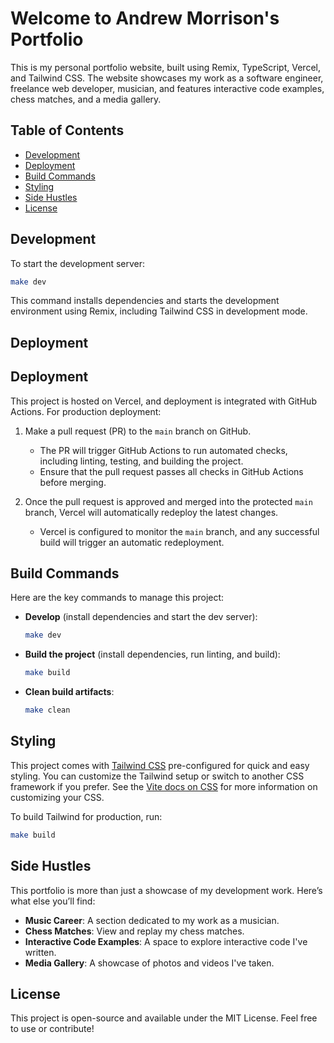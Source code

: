 
# Welcome to Andrew Morrison's Portfolio

This is my personal portfolio website, built using Remix, TypeScript, Vercel, and Tailwind CSS. The website showcases my work as a software engineer, freelance web developer, musician, and features interactive code examples, chess matches, and a media gallery.

## Table of Contents
- [Development](#development)
- [Deployment](#deployment)
- [Build Commands](#build-commands)
- [Styling](#styling)
- [Side Hustles](#side-hustles)
- [License](#license)

## Development

To start the development server:

```bash
make dev
```

This command installs dependencies and starts the development environment using Remix, including Tailwind CSS in development mode.

## Deployment

## Deployment

This project is hosted on Vercel, and deployment is integrated with GitHub Actions. For production deployment:

1. Make a pull request (PR) to the `main` branch on GitHub.
   
   - The PR will trigger GitHub Actions to run automated checks, including linting, testing, and building the project.
   - Ensure that the pull request passes all checks in GitHub Actions before merging.

2. Once the pull request is approved and merged into the protected `main` branch, Vercel will automatically redeploy the latest changes.

   - Vercel is configured to monitor the `main` branch, and any successful build will trigger an automatic redeployment.


## Build Commands

Here are the key commands to manage this project:

- **Develop** (install dependencies and start the dev server):
  ```bash
  make dev
  ```

- **Build the project** (install dependencies, run linting, and build):
  ```bash
  make build
  ```

- **Clean build artifacts**:
  ```bash
  make clean
  ```

## Styling

This project comes with [Tailwind CSS](https://tailwindcss.com/) pre-configured for quick and easy styling. You can customize the Tailwind setup or switch to another CSS framework if you prefer. See the [Vite docs on CSS](https://vitejs.dev/guide/features.html#css) for more information on customizing your CSS.

To build Tailwind for production, run:

```bash
make build
```

## Side Hustles

This portfolio is more than just a showcase of my development work. Here’s what else you’ll find:

- **Music Career**: A section dedicated to my work as a musician.
- **Chess Matches**: View and replay my chess matches.
- **Interactive Code Examples**: A space to explore interactive code I've written.
- **Media Gallery**: A showcase of photos and videos I've taken.

## License

This project is open-source and available under the MIT License. Feel free to use or contribute!
